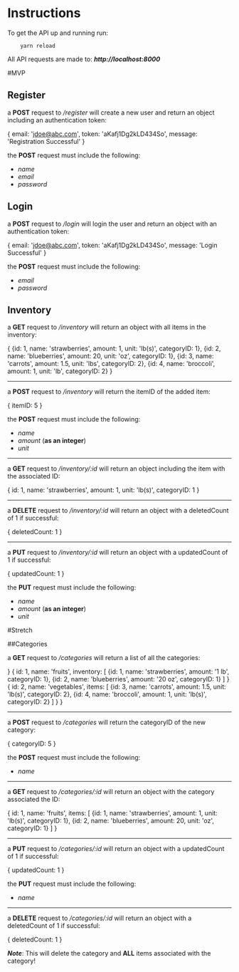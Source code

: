 # Instructions

To get the API up and running run:

```console
    yarn reload
```

All API requests are made to: ***http://localhost:8000***


#MVP

## Register

a **POST** request to */register* will create a new user and return an object including an authentication token:

{
    email: 'jdoe@abc.com',
    token: 'aKafj1Dg2kLD434So',
    message: 'Registration Successful'
}

the **POST** request must include the following:

- *name*
- *email*
- *password*


## Login

a **POST** request to */login* will login the user and return an object with an authentication token:

{
    email: 'jdoe@abc.com',
    token: 'aKafj1Dg2kLD434So',
    message: 'Login Successful'
}

the **POST** request must include the following:

- *email*
- *password*


## Inventory

a **GET** request to */inventory* will return an object with all items in the inventory:

{
    {id: 1, name: 'strawberries', amount: 1, unit: 'lb(s)', categoryID: 1},
    {id: 2, name: 'blueberries', amount: 20, unit: 'oz', categoryID: 1},
    {id: 3, name: 'carrots', amount: 1.5, unit: 'lbs', categoryID: 2},
    {id: 4, name: 'broccoli', amount: 1, unit: 'lb', categoryID: 2}
}

----------------------------------------------------
a **POST** request to */inventory* will return the itemID of the added item:

{
    itemID: 5
}

the **POST** request must include the following:

- *name*
- *amount* (**as an integer**)
- *unit* 


----------------------------------------------------
a **GET** request to */inventory/:id* will return an object including the item with the associated ID:

{
    id: 1, name: 'strawberries',
    amount: 1, unit: 'lb(s)',
    categoryID: 1
}

----------------------------------------------------
a **DELETE** request to */inventory/:id* will return an object with a deletedCount of 1 if successful:

{
    deletedCount: 1
}

----------------------------------------------------
a **PUT** request to */inventory/:id* will return an object with a updatedCount of 1 if successful:

{
    updatedCount: 1
}

the **PUT** request must include the following:

- *name*
- *amount* (**as an integer**)
- *unit*



#Stretch

##Categories

a **GET** request to */categories* will return a list of all the categories:

}
    {
        id: 1,
        name: 'fruits',
        inventory: [
        {id: 1, name: 'strawberries', amount: '1 lb', categoryID: 1},
        {id: 2, name: 'blueberries', amount: '20 oz', categoryID: 1}
        ]
    }
    {
        id: 2,
        name: 'vegetables',
        items: [
        {id: 3, name: 'carrots', amount: 1.5, unit: 'lb(s)', categoryID: 2},
        {id: 4, name: 'broccoli', amount: 1, unit: 'lb(s)', categoryID: 2}
        ]
    }
}

----------------------------------------------------
a **POST** request to */categories* will return the categoryID of the new category:

{
    categoryID: 5
}

the **POST** request must include the following:
- *name*

------------------------------------------------------
a **GET** request to */categories/:id* will return an object with the category associated the ID:

{
    id: 1,
    name: 'fruits',
    items: [
    {id: 1, name: 'strawberries', amount: 1, unit: 'lb(s)', categoryID: 1},
    {id: 2, name: 'blueberries', amount: 20, unit: 'oz', categoryID: 1}
    ]
}

------------------------------------------------------
a **PUT** request to */categories/:id* will return an object with a updatedCount of 1 if successful:

{
    updatedCount: 1
}

the **PUT** request must include the following:
- *name*

------------------------------------------------------
a **DELETE** request to */categories/:id* will return an object with a deletedCount of 1 if successful:

{
    deletedCount: 1
}

***Note***: This will delete the category and **ALL** items associated with the category!

